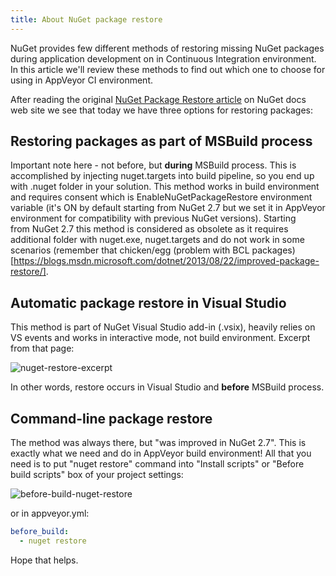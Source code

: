 ```yaml
---
title: About NuGet package restore
---
```


NuGet provides few different methods of restoring missing NuGet packages
during application development on in Continuous Integration environment.
In this article we'll review these methods to find out which one to choose
for using in AppVeyor CI environment.

After reading the original
[NuGet Package Restore article](https://docs.nuget.org/consume/package-restore)
on NuGet docs web site we see that today we have three options for restoring packages:

## Restoring packages as part of MSBuild process

Important note here - not before, but **during** MSBuild process.
This is accomplished by injecting nuget.targets into build pipeline,
so you end up with .nuget folder in your solution.
This method works in build environment and requires consent which
is EnableNuGetPackageRestore environment variable
(it's ON by default starting from NuGet 2.7 but we set it in AppVeyor
environment for compatibility with previous NuGet versions).
Starting from NuGet 2.7 this method is considered as obsolete
as it requires additional folder with nuget.exe, nuget.targets
and do not work in some scenarios (remember that chicken/egg
(problem with BCL packages)[https://blogs.msdn.microsoft.com/dotnet/2013/08/22/improved-package-restore/].

## Automatic package restore in Visual Studio

This method is part of NuGet Visual Studio add-in (.vsix),
heavily relies on VS events and works in interactive mode, not build environment.
Excerpt from that page:

<img src="/assets/images/posts/nuget-restore/nuget-restore-excerpt.png" alt="nuget-restore-excerpt">

In other words, restore occurs in Visual Studio and **before** MSBuild process.

## Command-line package restore

The method was always there, but "was improved in NuGet 2.7".
This is exactly what we need and do in AppVeyor build environment!
All that you need is to put "nuget restore" command into "Install scripts"
or "Before build scripts" box of your project settings:

<img src="/assets/images/posts/nuget-restore/before-build-nuget-restore.png" alt="before-build-nuget-restore">

or in appveyor.yml:

```yaml
before_build:
  - nuget restore
```

Hope that helps.
